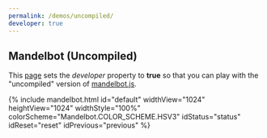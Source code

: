 ```yaml
---
permalink: /demos/uncompiled/
developer: true
---
```


Mandelbot (Uncompiled)
----------------------

This [page](https://github.com/jeffpar/mandelbot/blob/master/demos/uncompiled/INDEX.md) sets the *developer* property
to **true** so that you can play with the "uncompiled" version of [mandelbot.js](/src/mandelbot.js).

{% include mandelbot.html id="default" widthView="1024" heightView="1024" widthStyle="100%" colorScheme="Mandelbot.COLOR_SCHEME.HSV3" idStatus="status" idReset="reset" idPrevious="previous" %}

